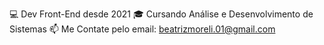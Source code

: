 💻 Dev Front-End desde 2021
🎓 Cursando Análise e Desenvolvimento de Sistemas 
📫 Me Contate pelo email: beatrizmoreli.01@gmail.com
